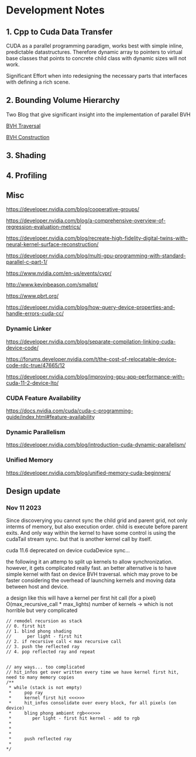 # Development Notes

## 1. Cpp to Cuda Data Transfer

CUDA as a parallel programming paradigm, works best with simple inline, predictable datastructures.
Therefore dynamic array to pointers to virtual base classes that points to concrete child class with
dynamic sizes will not work.

Significant Effort when into redesigning the necessary parts that interfaces with defining a rich scene.

## 2. Bounding Volume Hierarchy

Two Blog that give significant insight into the implementation of parallel BVH


[BVH Traversal](https://developer.nvidia.com/blog/thinking-parallel-part-ii-tree-traversal-gpu/)

[BVH Construction](https://developer.nvidia.com/blog/thinking-parallel-part-iii-tree-construction-gpu/)

## 3. Shading 

## 4. Profiling


## Misc

<https://developer.nvidia.com/blog/cooperative-groups/>

<https://developer.nvidia.com/blog/a-comprehensive-overview-of-regression-evaluation-metrics/>

<https://developer.nvidia.com/blog/recreate-high-fidelity-digital-twins-with-neural-kernel-surface-reconstruction/>

<https://developer.nvidia.com/blog/multi-gpu-programming-with-standard-parallel-c-part-1/>

<https://www.nvidia.com/en-us/events/cvpr/>

<http://www.kevinbeason.com/smallpt/>

<https://www.pbrt.org/>

<https://developer.nvidia.com/blog/how-query-device-properties-and-handle-errors-cuda-cc/>

### Dynamic Linker

<https://developer.nvidia.com/blog/separate-compilation-linking-cuda-device-code/>

<https://forums.developer.nvidia.com/t/the-cost-of-relocatable-device-code-rdc-true/47665/12>

<https://developer.nvidia.com/blog/improving-gpu-app-performance-with-cuda-11-2-device-lto/>

### CUDA Feature Availability

<https://docs.nvidia.com/cuda/cuda-c-programming-guide/index.html#feature-availability>

### Dynamic Parallelism

<https://developer.nvidia.com/blog/introduction-cuda-dynamic-parallelism/>

### Unified Memory

<https://developer.nvidia.com/blog/unified-memory-cuda-beginners/>

## Design update

### Nov 11 2023

Since discoverying you cannot sync the child grid and parent grid, not only interms of memory, but also execution order. child is execute before parent exits. And only way within the kernel to have some control is using the cudaTail stream sync. but that is another kernel call by itself. 

cuda 11.6 deprecated on device cudaDevice sync...

the following it an attemp to split up kernels to allow synchronization. however, it gets complicated really fast. an better alternative is to have simple kernel with fast on device BVH traversal. which may prove to be faster considering the overhead of launching kernels and moving data between host and device.

a design like this will have a kernel per first hit call (for a pixel)
O(max_recursive_call * max_lights) number of kernels -> which is not horrible but very complicated

    // remodel recursion as stack
    // 0. first hit
    // 1. blind phong shading
    //      per light - first hit
    // 2. if recursive call < max recursive call
    // 3. push the reflected ray
    // 4. pop reflected ray and repeat
    

    // any ways... too complicated
    // hit_infos get over written every time we have kernel first hit, need to many memory copies 
    /**
     * while (stack is not empty) 
     *     pop ray
     *     kernel first hit <<<>>>
     *     hit_infos consolidate over every block, for all pixels (on device)
     *     bling phong ambient rgb<<<>>>
     *        per light - first hit kernel - add to rgb
     *        
     *      
     *        
     *     push reflected ray
     *
    */
